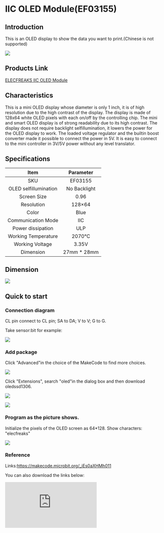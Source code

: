# IIC OLED Module(EF03155)

## Introduction

 This is an OLED display to show the data you want to print.(Chinese is not supported)

 ![](./images/Xa4wAJ3.jpg)

## Products Link

[ELECFREAKS IIC OLED Module](https://shop.elecfreaks.com/products/elecfreaks-iic-oled-module?_pos=1&_sid=8e8a6b848&_ss=r)


## Characteristics



 This is a mini OLED display whose diameter is only 1 inch, it is of high resolution due to the  high contrast of the display.
 The display is made of 128x64 white OLED pixels with each on/off by the controlling chip.
 The mini and smart OLED display is of strong  readability due to its high contrast.
 The display does not require backlight selfillumination, it lowers the power for the OLED display to work.
 The loaded voltage regulator and the builtin boost converter made it possible to connect the power in 5V. It is easy to connect to the mini controller in 3V/5V power without any level translator.

## Specifications


Item | Parameter
:-: | :-:
SKU|EF03155
OLED selfillumination|No Backlight
Screen Size | 0.96
Resolution|128×64
Color|Blue
Communication Mode|IIC
Power dissipation|ULP
Working Temperature|2070℃
Working Voltage|3.35V
Dimension|27mm * 28mm

## Dimension


 ![](./images/0C9CgFF.jpg)

## Quick to start


### Connection diagram
 CL pin connect to CL pin; SA to DA; V to V; G to G.

Take sensor:bit for example:

 ![](./images/JnrQKL9.png)

###  Add package
 Click "Advanced"in the choice of the MakeCode to find more choices.

 ![](./images/smtcNoB.png)



 Click "Extensions", search "oled"in the dialog box and then download oledssd1306.

 ![](./images/25Cwyvf.png)

 ![](./images/XWFXKaU.png)

### Program as the picture shows.
 Initialize the pixels of the OLED screen as 64*128.
 Show characters: "elecfreaks"

 ![](./images/IK3ue9u.png)

### Reference


Links:https://makecode.microbit.org/_iEs0aXHMh011

You can also download the links below:


<div
    style={{
        position: 'relative',
        paddingBottom: '60%',
        overflow: 'hidden',
    }}
>
    <iframe
        src="https://makecode.microbit.org/_DdAU5d4kMJDh"
        frameborder="0"
        sandbox="allow-popups allow-forms allow-scripts allow-same-origin"
        style={{
            position: 'absolute',
            width: '100%',
            height: '100%',
        }}
    />
</div>


### Result
 "elecfreaks" is displayed on the screen.

 ![](./images/2ThINGK.jpg)

## Relevant cases


## Technique Files
